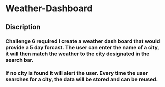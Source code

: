 # Weather-Dashboard

## Discription

### Challenge 6 required I create a weather dash board that would provide a 5 day forcast. The user can enter the name of a city, it will then match the weather to the city designated in the search bar.

### If no city is found it will alert the user. Every time the user searches for a city, the data will be stored and can be reused.
